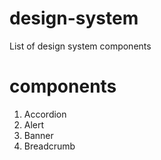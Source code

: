 # design-system
List of design system components

# components

1. Accordion
2. Alert
3. Banner
4. Breadcrumb
